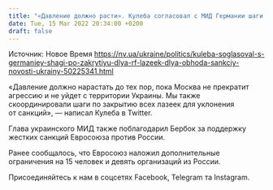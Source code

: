 ```yaml
---
title: "«Давление должно расти». Кулеба согласовал с МИД Германии шаги по закрытию для РФ лазеек для обхода санкций"
date: Tue, 15 Mar 2022 20:34:00 +0200
draft: false
---
```

Источник: Новое Время https://nv.ua/ukraine/politics/kuleba-soglasoval-s-germaniey-shagi-po-zakrytiyu-dlya-rf-lazeek-dlya-obhoda-sankciy-novosti-ukrainy-50225341.html


«Давление должно нарастать до тех пор, пока Москва не прекратит агрессию и не уйдет с территории Украины. Мы также скоординировали шаги по закрытию всех лазеек для уклонения от санкций», — написал Кулеба в Twitter.

Глава украинского МИД также поблагодарил Бербок за поддержку жестких санкций Евросоюза против России. 

Ранее сообщалось, что Евросоюз наложил дополнительные ограничения на 15 человек и девять организаций из России.

Присоединяйтесь к нам в соцсетях Facebook, Telegram та Instagram.
